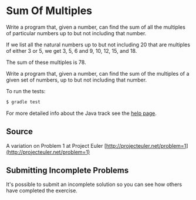 # Sum Of Multiples

Write a program that, given a number, can find the sum of all the multiples of particular numbers up to but not including that number.

If we list all the natural numbers up to but not including 20 that are
multiples of either 3 or 5, we get 3, 5, 6 and 9, 10, 12, 15, and 18.

The sum of these multiples is 78.

Write a program that, given a number, can find the sum of the multiples
of a given set of numbers, up to but not including that number.


To run the tests:

```sh
$ gradle test
```

For more detailed info about the Java track see the [help page](http://exercism.io/languages/java).

## Source

A variation on Problem 1 at Project Euler [http://projecteuler.net/problem=1](http://projecteuler.net/problem=1)

## Submitting Incomplete Problems
It's possible to submit an incomplete solution so you can see how others have completed the exercise.

